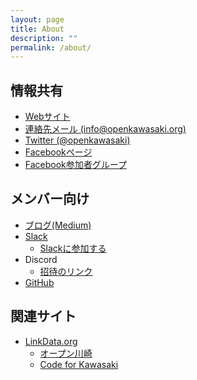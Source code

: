```yaml
---
layout: page
title: About
description: ""
permalink: /about/
---
```



情報共有
----------------
* [Webサイト](http://openkawasaki.org)
* [連絡先メール (info@openkawasaki.org)](info@openkawasaki.org)
* [Twitter (@openkawasaki)](https://twitter.com/openkawasaki)
* [Facebookページ](https://www.facebook.com/openkawasaki/)
* [Facebook参加者グループ](https://www.facebook.com/groups/opendata.kawasaki/)

メンバー向け
----------
* [ブログ(Medium)](https://medium.com/openkawasaki)
* [Slack](https://openkawasaki.slack.com)
    - [Slackに参加する](https://join.slack.com/t/openkawasaki/shared_invite/zt-4hbuav6c-Ttza18ObLreA6JZ6mvcyIw)
* Discord
    - [招待のリンク](https://discord.gg/zEsYCZ6)
* [GitHub](https://github.com/openkawasaki/)

関連サイト
----------------
* [LinkData.org](http://linkdata.org/)
  - [オープン川崎](http://idea.linkdata.org/idea/idea1s332i)
  - [Code for Kawasaki](http://idea.linkdata.org/idea/idea1s198i)
